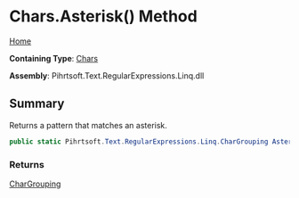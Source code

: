 # Chars\.Asterisk\(\) Method

[Home](../../../../../../README.md)

**Containing Type**: [Chars](../README.md)

**Assembly**: Pihrtsoft\.Text\.RegularExpressions\.Linq\.dll

## Summary

Returns a pattern that matches an asterisk\.

```csharp
public static Pihrtsoft.Text.RegularExpressions.Linq.CharGrouping Asterisk()
```

### Returns

[CharGrouping](../../CharGrouping/README.md)

